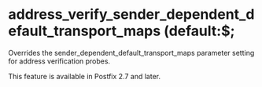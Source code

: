 # address_verify_sender_dependent_default_transport_maps (default:$; 

 Overrides the sender_dependent_default_transport_maps parameter
setting for address verification probes.  

 This feature is available in Postfix 2.7 and later.  


